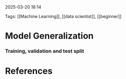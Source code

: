2025-03-20 18:14


Tags: [[Machine Learning]], [[data scientist]], [[beginner]]

# Model Generalization
### Training, validation and test split



# References
